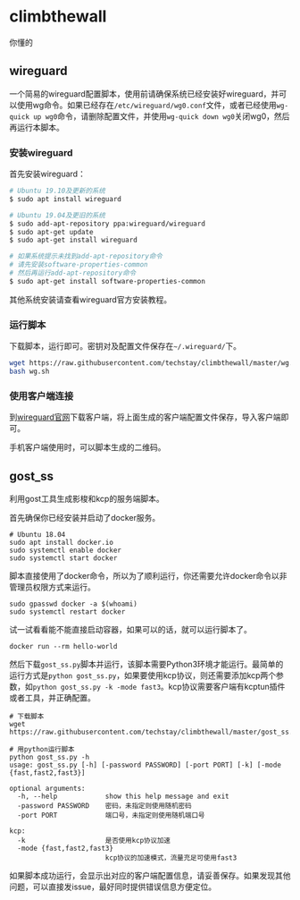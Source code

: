 # climbthewall

你懂的

## wireguard

一个简易的wireguard配置脚本，使用前请确保系统已经安装好wireguard，并可以使用wg命令。如果已经存在`/etc/wireguard/wg0.conf`文件，或者已经使用`wg-quick up wg0`命令，请删除配置文件，并使用`wg-quick down wg0`关闭wg0，然后再运行本脚本。

### 安装wireguard

首先安装wireguard：

```sh
# Ubuntu 19.10及更新的系统
$ sudo apt install wireguard

# Ubuntu 19.04及更旧的系统
$ sudo add-apt-repository ppa:wireguard/wireguard
$ sudo apt-get update
$ sudo apt-get install wireguard

# 如果系统提示未找到add-apt-repository命令
# 请先安装software-properties-common
# 然后再运行add-apt-repository命令
$ sudo apt-get install software-properties-common
```

其他系统安装请查看wireguard官方安装教程。

### 运行脚本

下载脚本，运行即可。密钥对及配置文件保存在`~/.wireguard/`下。

```sh
wget https://raw.githubusercontent.com/techstay/climbthewall/master/wg.sh
bash wg.sh
```

### 使用客户端连接

到[wireguard官网](https://www.wireguard.com/install/)下载客户端，将上面生成的客户端配置文件保存，导入客户端即可。

手机客户端使用时，可以脚本生成的二维码。

## gost_ss

利用gost工具生成影梭和kcp的服务端脚本。

首先确保你已经安装并启动了docker服务。

```shell script
# Ubuntu 18.04
sudo apt install docker.io
sudo systemctl enable docker
sudo systemctl start docker
```

脚本直接使用了docker命令，所以为了顺利运行，你还需要允许docker命令以非管理员权限方式来运行。

```shell script
sudo gpasswd docker -a $(whoami)
sudo systemctl restart docker
```

试一试看看能不能直接启动容器，如果可以的话，就可以运行脚本了。

```shell script
docker run --rm hello-world
```

然后下载`gost_ss.py`脚本并运行，该脚本需要Python3环境才能运行。最简单的运行方式是`python gost_ss.py`，如果要使用kcp协议，则还需要添加kcp两个参数，如`python gost_ss.py -k -mode fast3`。kcp协议需要客户端有kcptun插件或者工具，并正确配置。

```shell script
# 下载脚本
wget https://raw.githubusercontent.com/techstay/climbthewall/master/gost_ss.py

# 用python运行脚本
python gost_ss.py -h
usage: gost_ss.py [-h] [-password PASSWORD] [-port PORT] [-k] [-mode {fast,fast2,fast3}]

optional arguments:
  -h, --help            show this help message and exit
  -password PASSWORD    密码，未指定则使用随机密码
  -port PORT            端口号，未指定则使用随机端口号

kcp:
  -k                    是否使用kcp协议加速
  -mode {fast,fast2,fast3}
                        kcp协议的加速模式，流量充足可使用fast3
```

如果脚本成功运行，会显示出对应的客户端配置信息，请妥善保存。如果发现其他问题，可以直接发issue，最好同时提供错误信息方便定位。
